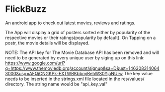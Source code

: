 # FlickBuzz
An android app to check out latest movies, reviews and ratings.

The App will display a grid of posters sorted either by popularity of the respective movies or their ratings(popularity by default).
On Tapping on a postr, the movie details will be displayed.

NOTE: The API key for The Movie Database API has been removed and will need to be generated by every unique user by siging up on this link:
https://www.google.com/url?q=https://www.themoviedb.org/account/signup&sa=D&ust=1463083140643000&usg=AFQjCNGKPk-EXTWBKbbmjBehWS0YjaNUrw
The key value needs to be inserted in the strings.xml file located in the res/values/ directory. The string name would be "api_key_val"
